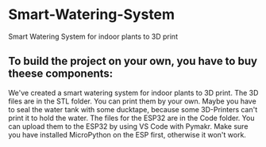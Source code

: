# Smart-Watering-System
Smart Watering System for indoor plants to 3D print

To build the project on your own, you have to buy theese components:
  - 

We've created a smart watering system for indoor plants to 3D print. 
The 3D files are in the STL folder. You can print them by your own. Maybe you have to seal the water tank with some ducktape, because some 3D-Printers can't print it to hold the water.
The files for the ESP32 are in the Code folder. You can upload them to the ESP32 by using VS Code with Pymakr. Make sure you have installed MicroPython on the ESP first, otherwise it won't work.

